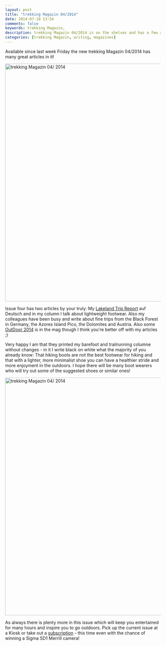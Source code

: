 ```yaml
---
layout: post
title: "trekking Magazin 04/2014"
date: 2014-07-18 13:54
comments: false
keywords: trekking Magazin, 
description: trekking Magazin 04/2014 is on the shelves and has a few articles of me in it!
categories: [trekking Magazin, writing, magazines]
---
```


Available since last week Friday the new trekking Magazin 04/2014 has many great articles in it!

<a href="https://www.flickr.com/photos/hendrikmorkel/14682971605" title="trekking Magazin 04/ 2014 by Hendrik Morkel, on Flickr"><img src="https://farm6.staticflickr.com/5584/14682971605_367afda16b_b.jpg" width="1024" height="768" alt="trekking Magazin 04/ 2014"></a>

<!-- more -->

Issue four has two articles by your truly: My [Lakeland Trip Report](http://hikinginfinland.com/blog/categories/lake-district/) auf Deutsch and in my column I talk about lightweight footwear. Also my colleagues have been busy and write about fine trips from the Black Forest in Germany, the Azores Island Pico, the Dolomites and Austria. Also some [OutDoor 2014](http://hikinginfinland.com/blog/categories/outdoor-fair-2014/) is in the mag though I think you're better off with my articles ;) 

Very happy I am that they printed my barefoot and trailrunning columne without changes - in it I write black on white what the majority of you already know: That hiking boots are not the best footwear for hiking and that with a lighter, more minimalist shoe you can have a healthier stride and more enjoyment in the outdoors. I hope there will be many boot wearers who will try out some of the suggested shoes or similar ones!

<a href="https://www.flickr.com/photos/hendrikmorkel/14496301820" title="trekking Magazin 04/ 2014 by Hendrik Morkel, on Flickr"><img src="https://farm4.staticflickr.com/3879/14496301820_777cac3342_b.jpg" width="1024" height="768" alt="trekking Magazin 04/ 2014"></a>

As always there is plenty more in this issue which will keep you entertained for many hours and inspire you to go outdoors. Pick up the current issue at a Kiosk or take out a [subscription](http://www.trekkingmagazin.com/abonnement) - this time even with the chance of winning a Sigma SD1 Merrill camera!
